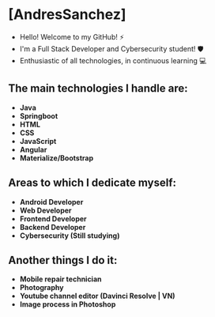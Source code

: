 # [AndresSanchez]

* Hello! Welcome to my GitHub! ⚡
* I'm a Full Stack Developer and Cybersecurity student! 🛡️
* Enthusiastic of all technologies, in continuous learning 💻

## The main technologies I handle are:
* **Java** 
* **Springboot** 
* **HTML** 
* **CSS**
* **JavaScript**
* **Angular**
* **Materialize/Bootstrap**

## Areas to which I dedicate myself:
* **Android Developer**
* **Web Developer**
* **Frontend Developer**
* **Backend Developer**
* **Cybersecurity (Still studying)**

## Another things I do it:

* **Mobile repair technician**
* **Photography**
* **Youtube channel editor (Davinci Resolve | VN)**
* **Image process in Photoshop**

<!--
**snchezz/snchezz** is a ✨ _special_ ✨ repository because its `README.md` (this file) appears on your GitHub profile.

Here are some ideas to get you started:

- 🔭 I’m currently working on ...
- 🌱 I’m currently learning ...
- 👯 I’m looking to collaborate on ...
- 🤔 I’m looking for help with ...
- 💬 Ask me about ...
- 📫 How to reach me: ...
- 😄 Pronouns: ...
- ⚡ Fun fact: ...
-->


